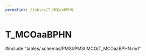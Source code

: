 ```yaml
---
permalink: /tables/T_MCOaaBPHN
---
```

# T_MCOaaBPHN
<!-- SPDX-License-Identifier: MPL-2.0 -->

<!-- ATTENTION : Ne pas supprimer ou modifier la ligne ci-dessous -->
#include "tables/.schemas/PMSI/PMSI MCO/T_MCOaaBPHN.md"
<!-- ATTENTION : Ne pas supprimer ou modifier la ligne ci-dessus -->
